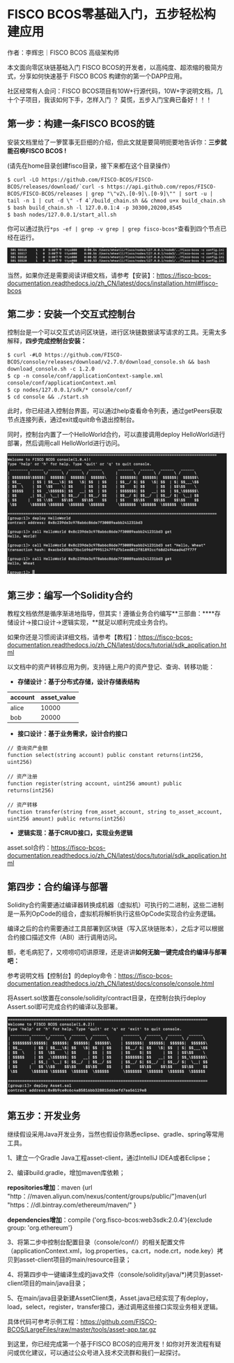 # FISCO BCOS零基础入门，五步轻松构建应用

作者：李辉忠｜FISCO BCOS 高级架构师

本文面向零区块链基础入门 FISCO BCOS的开发者，以高纯度、超浓缩的极简方式，分享如何快速基于 FISCO BCOS 构建你的第一个DAPP应用。

社区经常有人会问：FISCO BCOS项目有10W+行源代码，10W+字说明文档，几十个子项目，我该如何下手，怎样入门 ？
莫慌，五步入门宝典已备好！！！

## 第一步：构建一条FISCO BCOS的链

安装文档里给了一箩筐事无巨细的介绍，但此文就是要简明扼要地告诉你：**三步就能召唤FISCO BCOS !**

(请先在home目录创建fisco目录，接下来都在这个目录操作）

```
$ curl -LO https://github.com/FISCO-BCOS/FISCO-BCOS/releases/download/`curl -s https://api.github.com/repos/FISCO-BCOS/FISCO-BCOS/releases | grep "\"v2\.[0-9]\.[0-9]\"" | sort -u | tail -n 1 | cut -d \" -f 4`/build_chain.sh && chmod u+x build_chain.sh
$ bash build_chain.sh -l 127.0.0.1:4 -p 30300,20200,8545
$ bash nodes/127.0.0.1/start_all.sh
```

你可以通过执行`*ps -ef | grep -v grep | grep fisco-bcos*`查看到四个节点已经在运行。

![](../../../images/articles/five_step_to_develop_application/IMG_4947.JPG)

当然，如果你还是需要阅读详细文档，请参考【安装】：https://fisco-bcos-documentation.readthedocs.io/zh_CN/latest/docs/installation.html#fisco-bcos

## 第二步：安装一个交互式控制台

控制台是一个可以交互式访问区块链，进行区块链数据读写请求的工具。无需太多解释，**四步完成控制台安装：**

```
$ curl -#LO https://github.com/FISCO-BCOS/console/releases/download/v2.7.0/download_console.sh && bash download_console.sh -c 1.2.0
$ cp -n console/conf/applicationContext-sample.xml console/conf/applicationContext.xml
$ cp nodes/127.0.0.1/sdk/* console/conf/
$ cd console && ./start.sh
```

此时，你已经进入控制台界面，可以通过help查看命令列表，通过getPeers获取节点连接列表，通过exit或quit命令退出控制台。

同时，控制台内置了一个HelloWorld合约，可以直接调用deploy HelloWorld进行部署，然后调用call HelloWorld进行访问。

![](../../../images/articles/five_step_to_develop_application/IMG_4948.PNG)

## 第三步：编写一个Solidity合约

教程文档依然是循序渐进地指导，但其实！遵循业务合约编写**三部曲：****存储设计->接口设计->逻辑实现，**就足以顺利完成业务合约。

如果你还是习惯阅读详细文档，请参考【教程】：https://fisco-bcos-documentation.readthedocs.io/zh_CN/latest/docs/tutorial/sdk_application.html

以文档中的资产转移应用为例，支持链上用户的资产登记、查询、转移功能：

- **存储设计：基于分布式存储，设计存储表结构**

| account | asset_value |
| ------- | ----------- |
| alice   | 10000       |
| bob     | 20000       |

- **接口设计：基于业务需求，设计合约接口**

```
// 查询资产金额
function select(string account) public constant returns(int256, uint256)

// 资产注册
function register(string account, uint256 amount) public returns(int256)

// 资产转移
function transfer(string from_asset_account, string to_asset_account, uint256 amount) public returns(int256)
```

- **逻辑实现：基于CRUD接口，实现业务逻辑**

asset.sol合约：https://fisco-bcos-documentation.readthedocs.io/zh_CN/latest/docs/tutorial/sdk_application.html



## 第四步：合约编译与部署

Solidity合约需要通过编译器转换成机器（虚拟机）可执行的二进制，这些二进制是一系列OpCode的组合，虚拟机将解析执行这些OpCode实现合约业务逻辑。

编译之后的合约需要通过工具部署到区块链（写入区块链账本），之后才可以根据合约接口描述文件（ABI）进行调用访问。

额，老毛病犯了，又唠唠叨叨讲原理，还是讲讲**如何无脑一键完成合约编译与部署吧：**

参考说明文档【控制台】的deploy命令：https://fisco-bcos-documentation.readthedocs.io/zh_CN/latest/docs/console/console.html

将Assert.sol放置在console/solidity/contract目录，在控制台执行deploy Assert.sol即可完成合约的编译以及部署。

![](../../../images/articles/five_step_to_develop_application/IMG_4949.PNG)

## 第五步：开发业务

继续假设采用Java开发业务，当然也假设你熟悉eclipse、gradle、spring等常用工具。

1、建立一个Gradle Java工程asset-client，通过IntelliJ IDEA或者Eclipse；

2、编译build.gradle，增加maven库依赖；

**repositories增加**：maven {url "http：//maven.aliyun.com/nexus/content/groups/public/"}maven{url "https：//dl.bintray.com/ethereum/maven/" }

**dependencies增加**：compile ('org.fisco-bcos:web3sdk:2.0.4'){exclude group: 'org.ethereum'}

3、将第二步中控制台配置目录（console/conf/）的相关配置文件（applicationContext.xml，log.properties，ca.crt，node.crt，node.key）拷贝到asset-client项目的main/resource目录；

4、将第四步中一键编译生成的java文件（console/solidity/java/*)拷贝到asset-client项目的main/java目录；

5、在main/java目录新建AssetClient类，Asset.java已经实现了有deploy，load，select，register，transfer接口，通过调用这些接口实现业务相关逻辑。

具体代码可参考示例工程：https://github.com/FISCO-BCOS/LargeFiles/raw/master/tools/asset-app.tar.gz

到这里，你已经完成第一个基于FISCO BCOS的应用开发！如你对开发流程有疑问或优化建议，可以通过公众号进入技术交流群和我们一起探讨。